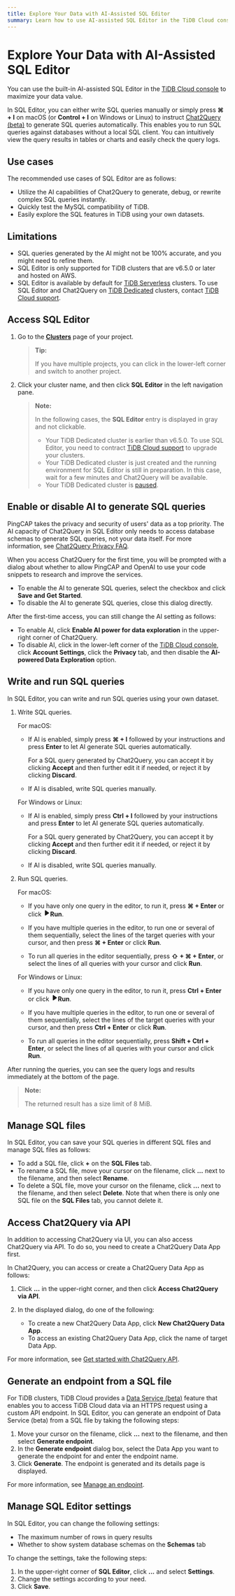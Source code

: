 ```yaml
---
title: Explore Your Data with AI-Assisted SQL Editor
summary: Learn how to use AI-assisted SQL Editor in the TiDB Cloud console, to maximize your data value.
---
```


# Explore Your Data with AI-Assisted SQL Editor

You can use the built-in AI-assisted SQL Editor in the [TiDB Cloud console](https://tidbcloud.com/) to maximize your data value.

In SQL Editor, you can either write SQL queries manually or simply press **⌘ + I** on macOS (or **Control + I** on Windows or Linux) to instruct [Chat2Query (beta)](tidb-cloud/tidb-cloud-glossary.md#chat2query) to generate SQL queries automatically. This enables you to run SQL queries against databases without a local SQL client. You can intuitively view the query results in tables or charts and easily check the query logs.

## Use cases

The recommended use cases of SQL Editor are as follows:

- Utilize the AI capabilities of Chat2Query to generate, debug, or rewrite complex SQL queries instantly.
- Quickly test the MySQL compatibility of TiDB.
- Easily explore the SQL features in TiDB using your own datasets.

## Limitations

- SQL queries generated by the AI might not be 100% accurate, and you might need to refine them.
- SQL Editor is only supported for TiDB clusters that are v6.5.0 or later and hosted on AWS.
- SQL Editor is available by default for [TiDB Serverless](/tidb-cloud/select-cluster-tier.md#tidb-serverless) clusters. To use SQL Editor and Chat2Query on [TiDB Dedicated](/tidb-cloud/select-cluster-tier.md#tidb-dedicated) clusters, contact [TiDB Cloud support](/tidb-cloud/tidb-cloud-support.md).

## Access SQL Editor

1. Go to the [**Clusters**](https://tidbcloud.com/console/clusters) page of your project.

    > **Tip:**
    >
    > If you have multiple projects, you can click <MDSvgIcon name="icon-left-projects" /> in the lower-left corner and switch to another project.

2. Click your cluster name, and then click **SQL Editor** in the left navigation pane.

    > **Note:**
    >
    > In the following cases, the **SQL Editor** entry is displayed in gray and not clickable.
    >
    > - Your TiDB Dedicated cluster is earlier than v6.5.0. To use SQL Editor, you need to contract [TiDB Cloud support](/tidb-cloud/tidb-cloud-support.md) to upgrade your clusters.
    > - Your TiDB Dedicated cluster is just created and the running environment for SQL Editor is still in preparation. In this case, wait for a few minutes and Chat2Query will be available.
    > - Your TiDB Dedicated cluster is [paused](/tidb-cloud/pause-or-resume-tidb-cluster.md).

## Enable or disable AI to generate SQL queries

PingCAP takes the privacy and security of users' data as a top priority. The AI capacity of Chat2Query in SQL Editor only needs to access database schemas to generate SQL queries, not your data itself. For more information, see [Chat2Query Privacy FAQ](https://www.pingcap.com/privacy-policy/privacy-chat2query).

When you access Chat2Query for the first time, you will be prompted with a dialog about whether to allow PingCAP and OpenAI to use your code snippets to research and improve the services.

- To enable the AI to generate SQL queries, select the checkbox and click **Save and Get Started**.
- To disable the AI to generate SQL queries, close this dialog directly.

After the first-time access, you can still change the AI setting as follows:

- To enable AI, click **Enable AI power for data exploration** in the upper-right corner of Chat2Query.
- To disable AI, click <MDSvgIcon name="icon-top-account-settings" /> in the lower-left corner of the [TiDB Cloud console](https://tidbcloud.com/), click **Account Settings**, click the **Privacy** tab, and then disable the **AI-powered Data Exploration** option.

## Write and run SQL queries

In SQL Editor, you can write and run SQL queries using your own dataset.

1. Write SQL queries.

    <SimpleTab>
    <div label="macOS">

    For macOS:

    - If AI is enabled, simply press **⌘ + I** followed by your instructions and press **Enter** to let AI generate SQL queries automatically.

        For a SQL query generated by Chat2Query, you can accept it by clicking **Accept** and then further edit it if needed, or reject it by clicking **Discard**.

    - If AI is disabled, write SQL queries manually.

    </div>

    <div label="Windows/Linux">

    For Windows or Linux:

    - If AI is enabled, simply press **Ctrl + I** followed by your instructions and press **Enter** to let AI generate SQL queries automatically.

        For a SQL query generated by Chat2Query, you can accept it by clicking **Accept** and then further edit it if needed, or reject it by clicking **Discard**.

    - If AI is disabled, write SQL queries manually.

    </div>
    </SimpleTab>

2. Run SQL queries.

    <SimpleTab>
    <div label="macOS">

    For macOS:

    - If you have only one query in the editor, to run it, press **⌘ + Enter** or click <svg width="1rem" height="1rem" viewBox="0 0 24 24" fill="none" xmlns="http://www.w3.org/2000/svg"><path d="M6.70001 20.7756C6.01949 20.3926 6.00029 19.5259 6.00034 19.0422L6.00034 12.1205L6 5.33028C6 4.75247 6.00052 3.92317 6.38613 3.44138C6.83044 2.88625 7.62614 2.98501 7.95335 3.05489C8.05144 3.07584 8.14194 3.12086 8.22438 3.17798L19.2865 10.8426C19.2955 10.8489 19.304 10.8549 19.3126 10.8617C19.4069 10.9362 20 11.4314 20 12.1205C20 12.7913 19.438 13.2784 19.3212 13.3725C19.307 13.3839 19.2983 13.3902 19.2831 13.4002C18.8096 13.7133 8.57995 20.4771 8.10002 20.7756C7.60871 21.0812 7.22013 21.0683 6.70001 20.7756Z" fill="currentColor"></path></svg>**Run**.

    - If you have multiple queries in the editor, to run one or several of them sequentially, select the lines of the target queries with your cursor, and then press **⌘ + Enter** or click **Run**.

    - To run all queries in the editor sequentially, press **⇧ + ⌘ + Enter**, or select the lines of all queries with your cursor and click **Run**.

    </div>

    <div label="Windows/Linux">

    For Windows or Linux:

    - If you have only one query in the editor, to run it, press **Ctrl + Enter** or click <svg width="1rem" height="1rem" viewBox="0 0 24 24" fill="none" xmlns="http://www.w3.org/2000/svg"><path d="M6.70001 20.7756C6.01949 20.3926 6.00029 19.5259 6.00034 19.0422L6.00034 12.1205L6 5.33028C6 4.75247 6.00052 3.92317 6.38613 3.44138C6.83044 2.88625 7.62614 2.98501 7.95335 3.05489C8.05144 3.07584 8.14194 3.12086 8.22438 3.17798L19.2865 10.8426C19.2955 10.8489 19.304 10.8549 19.3126 10.8617C19.4069 10.9362 20 11.4314 20 12.1205C20 12.7913 19.438 13.2784 19.3212 13.3725C19.307 13.3839 19.2983 13.3902 19.2831 13.4002C18.8096 13.7133 8.57995 20.4771 8.10002 20.7756C7.60871 21.0812 7.22013 21.0683 6.70001 20.7756Z" fill="currentColor"></path></svg>**Run**.

    - If you have multiple queries in the editor, to run one or several of them sequentially, select the lines of the target queries with your cursor, and then press **Ctrl + Enter** or click **Run**.

    - To run all queries in the editor sequentially, press **Shift + Ctrl + Enter**, or select the lines of all queries with your cursor and click **Run**.

    </div>
    </SimpleTab>

After running the queries, you can see the query logs and results immediately at the bottom of the page.

> **Note:**
>
> The returned result has a size limit of 8 MiB.

## Manage SQL files

In SQL Editor, you can save your SQL queries in different SQL files and manage SQL files as follows:

- To add a SQL file, click **+** on the **SQL Files** tab.
- To rename a SQL file, move your cursor on the filename, click **...** next to the filename, and then select **Rename**.
- To delete a SQL file, move your cursor on the filename, click **...** next to the filename, and then select **Delete**. Note that when there is only one SQL file on the **SQL Files** tab, you cannot delete it.

## Access Chat2Query via API

In addition to accessing Chat2Query via UI, you can also access Chat2Query via API. To do so, you need to create a Chat2Query Data App first.

In Chat2Query, you can access or create a Chat2Query Data App as follows:

1. Click **...** in the upper-right corner, and then click **Access Chat2Query via API**.
2. In the displayed dialog, do one of the following:

    - To create a new Chat2Query Data App, click **New Chat2Query Data App**.
    - To access an existing Chat2Query Data App, click the name of target Data App.

For more information, see [Get started with Chat2Query API](/tidb-cloud/use-chat2query-api.md).

## Generate an endpoint from a SQL file

For TiDB clusters, TiDB Cloud provides a [Data Service (beta)](/tidb-cloud/data-service-overview.md) feature that enables you to access TiDB Cloud data via an HTTPS request using a custom API endpoint. In SQL Editor, you can generate an endpoint of Data Service (beta) from a SQL file by taking the following steps:

1. Move your cursor on the filename, click **...** next to the filename, and then select **Generate endpoint**.
2. In the **Generate endpoint** dialog box, select the Data App you want to generate the endpoint for and enter the endpoint name.
3. Click **Generate**. The endpoint is generated and its details page is displayed.

For more information, see [Manage an endpoint](/tidb-cloud/data-service-manage-endpoint.md).

## Manage SQL Editor settings

In SQL Editor, you can change the following settings:

- The maximum number of rows in query results
- Whether to show system database schemas on the **Schemas** tab

To change the settings, take the following steps:

1. In the upper-right corner of **SQL Editor**, click **...** and select **Settings**.
2. Change the settings according to your need.
3. Click **Save**.
